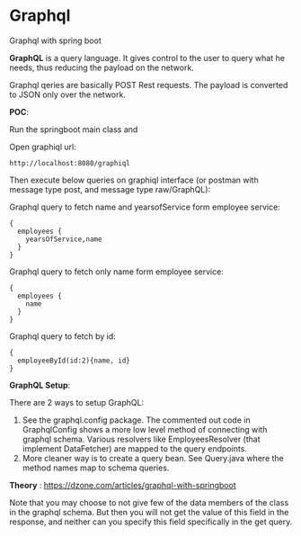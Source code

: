 # Graphql
Graphql with spring boot

**GraphQL** is a query language. It gives control to the user to query what he needs, thus reducing the payload on the network.

Graphql qeries are basically POST Rest requests. The payload is converted to JSON only over the network.

**POC**:

Run the springboot main class and

Open graphiql url:
```
http://localhost:8080/graphiql
```

Then execute below queries on graphiql interface (or postman with message type post, and message type raw/GraphQL):

Graphql query to fetch name and yearsofService form employee service:
```
{
  employees {
    yearsOfService,name
  }
}
```

Graphql query to fetch only name form employee service:
```
{
  employees {
    name
  }
}
```

Graphql query to fetch by id:
```
{
  employeeById(id:2){name, id}
}
```

**GraphQL Setup**: 

There are 2 ways to setup GraphQL:

1. See the graphql.config package. The commented out code in GraphqlConfig shows a more low level method of connecting with graphql schema. Various resolvers like EmployeesResolver (that implement DataFetcher) are mapped to the query endpoints.
2. More cleaner way is to create a query bean. See Query.java where the method names map to schema queries.

**Theory** : https://dzone.com/articles/graphql-with-springboot

Note that you may choose to not give few of the data members of the class in the graphql schema. But then you will not get the value of this field in the response, and neither can you specify this field specifically in the get query.


